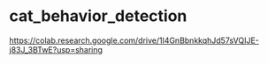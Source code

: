 # cat_behavior_detection

https://colab.research.google.com/drive/1l4GnBbnkkqhJd57sVQIJE-j83J_3BTwE?usp=sharing